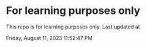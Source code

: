 # For learning purposes only
This repo is for learning purposes only.
Last updated at

Friday, August 11, 2023 11:52:47 PM

